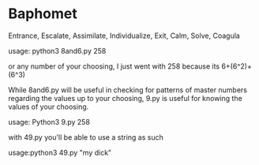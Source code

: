 # Baphomet
Entrance, Escalate, Assimilate, Individualize, Exit, Calm, Solve, Coagula

usage: python3 8and6.py 258

or any number of your choosing, I just went with 258 because its 6+(6^2)+(6^3) 


While 8and6.py will be useful in checking for patterns of master numbers regarding the values up to your choosing, 9.py is useful for knowing the values of your choosing.

usage: Python3 9.py 258

with 49.py you'll be able to use a string as such 

usage:python3 49.py "my dick"
